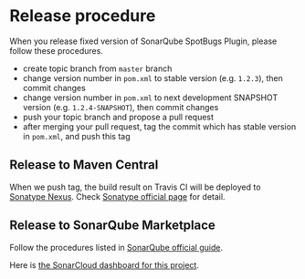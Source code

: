 # Release procedure

When you release fixed version of SonarQube SpotBugs Plugin, please follow these procedures.

* create topic branch from `master` branch
* change version number in `pom.xml` to stable version (e.g. `1.2.3`), then commit changes
* change version number in `pom.xml` to next development SNAPSHOT version (e.g. `1.2.4-SNAPSHOT`), then commit changes
* push your topic branch and propose a pull request
* after merging your pull request, tag the commit which has stable version in `pom.xml`, and push this tag

## Release to Maven Central

When we push tag, the build result on Travis CI will be deployed to [Sonatype Nexus](https://oss.sonatype.org/).
Check [Sonatype official page](http://central.sonatype.org/pages/apache-maven.html) for detail.

## Release to SonarQube Marketplace

Follow the procedures listed in [SonarQube official guide](https://docs.sonarqube.org/display/DEV/Deploying+to+the+Marketplace#DeployingtotheMarketplace-Announcingnewreleases).

Here is [the SonarCloud dashboard for this project](https://sonarcloud.io/dashboard?id=com.github.spotbugs:sonar-findbugs-plugin).
